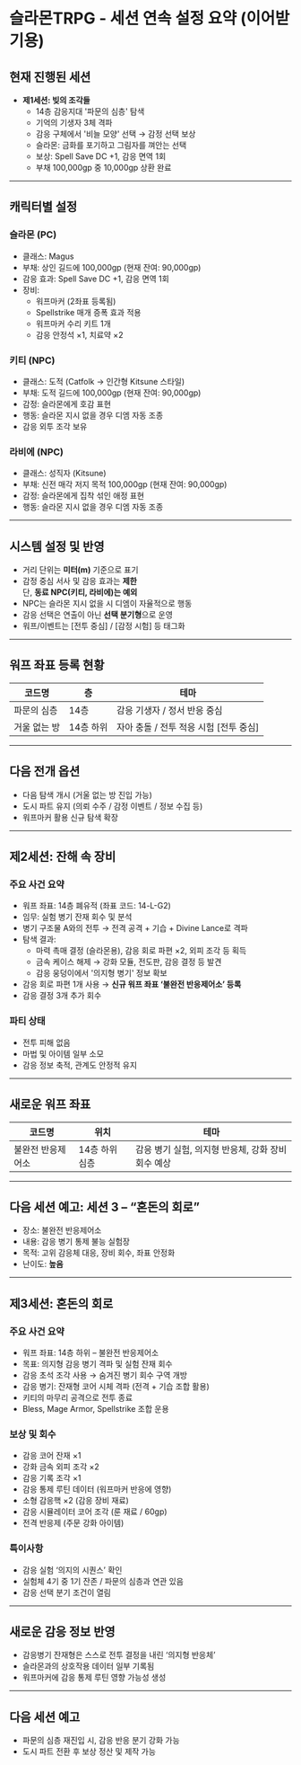 # 슬라몬TRPG - 세션 연속 설정 요약 (이어받기용)

## 현재 진행된 세션
- **제1세션: 빚의 조각들**
  - 14층 감응지대 '파문의 심층' 탐색
  - 기억의 기생자 3체 격파
  - 감응 구체에서 '비늘 모양' 선택 → 감정 선택 보상
  - 슬라몬: 금화를 포기하고 그림자를 껴안는 선택
  - 보상: Spell Save DC +1, 감응 면역 1회
  - 부채 100,000gp 중 10,000gp 상환 완료

---

## 캐릭터별 설정

### 슬라몬 (PC)
- 클래스: Magus
- 부채: 상인 길드에 100,000gp (현재 잔여: 90,000gp)
- 감응 효과: Spell Save DC +1, 감응 면역 1회
- 장비:
  - 워프마커 (2좌표 등록됨)
  - Spellstrike 매개 증폭 효과 적용
  - 워프마커 수리 키트 1개
  - 감응 안정석 ×1, 치료약 ×2

### 키티 (NPC)
- 클래스: 도적 (Catfolk → 인간형 Kitsune 스타일)
- 부채: 도적 길드에 100,000gp (현재 잔여: 90,000gp)
- 감정: 슬라몬에게 호감 표현
- 행동: 슬라몬 지시 없을 경우 디엠 자동 조종
- 감응 외투 조각 보유

### 라비에 (NPC)
- 클래스: 성직자 (Kitsune)
- 부채: 신전 매각 저지 목적 100,000gp (현재 잔여: 90,000gp)
- 감정: 슬라몬에게 집착 섞인 애정 표현
- 행동: 슬라몬 지시 없을 경우 디엠 자동 조종

---

## 시스템 설정 및 반영

- 거리 단위는 **미터(m)** 기준으로 표기
- 감정 중심 서사 및 감응 효과는 **제한**  
  단, **동료 NPC(키티, 라비에)는 예외**  
- NPC는 슬라몬 지시 없을 시 디엠이 자율적으로 행동
- 감응 선택은 연출이 아닌 **선택 분기형**으로 운영
- 워프/이벤트는 [전투 중심] / [감정 시험] 등 태그화

---

## 워프 좌표 등록 현황

| 코드명 | 층 | 테마 |
|--------|----|-------|
| 파문의 심층 | 14층 | 감응 기생자 / 정서 반응 중심 |
| 거울 없는 방 | 14층 하위 | 자아 충돌 / 전투 적응 시험 [전투 중심] |

---

## 다음 전개 옵션
- 다음 탐색 개시 (거울 없는 방 진입 가능)
- 도시 파트 유지 (의뢰 수주 / 감정 이벤트 / 정보 수집 등)
- 워프마커 활용 신규 탐색 확장

---

## 제2세션: 잔해 속 장비

### 주요 사건 요약
- 워프 좌표: 14층 폐유적 (좌표 코드: 14-L-G2)
- 임무: 실험 병기 잔재 회수 및 분석
- 병기 구조물 A와의 전투 → 전격 공격 + 기습 + Divine Lance로 격파
- 탐색 결과:
  - 마력 촉매 결정 (슬라몬용), 감응 회로 파편 ×2, 외피 조각 등 획득
  - 금속 케이스 해제 → 강화 모듈, 전도판, 감응 결정 등 발견
  - 감응 웅덩이에서 '의지형 병기' 정보 확보
- 감응 회로 파편 1개 사용 → **신규 워프 좌표 ‘불완전 반응제어소’ 등록**
- 감응 결정 3개 추가 회수

### 파티 상태
- 전투 피해 없음
- 마법 및 아이템 일부 소모
- 감응 정보 축적, 관계도 안정적 유지

---

## 새로운 워프 좌표

| 코드명 | 위치 | 테마 |
|--------|------|-------|
| 불완전 반응제어소 | 14층 하위 심층 | 감응 병기 실험, 의지형 반응체, 강화 장비 회수 예상 |

---

## 다음 세션 예고: 세션 3 – “혼돈의 회로”
- 장소: 불완전 반응제어소
- 내용: 감응 병기 통제 불능 실험장
- 목적: 고위 감응체 대응, 장비 회수, 좌표 안정화
- 난이도: **높음**

---

## 제3세션: 혼돈의 회로

### 주요 사건 요약
- 워프 좌표: 14층 하위 – 불완전 반응제어소
- 목표: 의지형 감응 병기 격파 및 실험 잔재 회수
- 감응 초석 조각 사용 → 숨겨진 병기 회수 구역 개방
- 감응 병기: 잔재형 코어 시체 격파 (전격 + 기습 조합 활용)
- 키티의 마무리 공격으로 전투 종료
- Bless, Mage Armor, Spellstrike 조합 운용

### 보상 및 회수
- 감응 코어 잔재 ×1
- 강화 금속 외피 조각 ×2
- 감응 기록 조각 ×1
- 감응 통제 루틴 데이터 (워프마커 반응에 영향)
- 소형 감응핵 ×2 (감응 장비 재료)
- 감응 시뮬레이터 코어 조각 (룬 재료 / 60gp)
- 전격 반응제 (주문 강화 아이템)

### 특이사항
- 감응 실험 ‘의지의 시퀀스’ 확인
- 실험체 4기 중 1기 잔존 / 파문의 심층과 연관 있음
- 감응 선택 분기 조건이 열림

---

## 새로운 감응 정보 반영
- 감응병기 잔재형은 스스로 전투 결정을 내린 ‘의지형 반응체’
- 슬라몬과의 상호작용 데이터 일부 기록됨
- 워프마커에 감응 통제 루틴 영향 가능성 생성

---

## 다음 세션 예고
- 파문의 심층 재진입 시, 감응 반응 분기 강화 가능
- 도시 파트 전환 후 보상 정산 및 제작 가능
